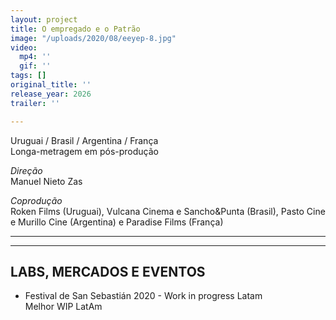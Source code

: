 ```yaml
---
layout: project
title: O empregado e o Patrão
image: "/uploads/2020/08/eeyep-8.jpg"
video:
  mp4: ''
  gif: ''
tags: []
original_title: ''
release_year: 2026
trailer: ''

---
```

Uruguai / Brasil / Argentina / França  
Longa-metragem em pós-produção

_Direção_  
Manuel Nieto Zas

_Coprodução_  
Roken Films (Uruguai), Vulcana Cinema e Sancho&Punta (Brasil), Pasto Cine e Murillo Cine (Argentina) e Paradise Films (França)

***

***

## LABS, MERCADOS E EVENTOS

* Festival de San Sebastián 2020 - Work in progress Latam  
  Melhor WIP LatAm